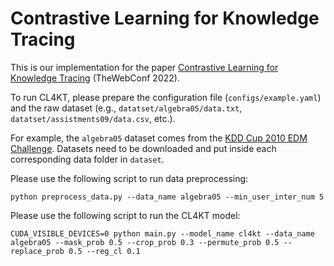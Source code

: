 # Contrastive Learning for Knowledge Tracing
This is our implementation for the paper [Contrastive Learning for Knowledge Tracing](https://dl.acm.org/doi/abs/10.1145/3485447.3512105) (TheWebConf 2022).

To run CL4KT, please prepare the configuration file (`configs/example.yaml`) and the raw dataset (e.g., `datatset/algebra05/data.txt`, `datatset/assistments09/data.csv`, etc.).

For example, the `algebra05` dataset comes from the [KDD Cup 2010 EDM Challenge](https://pslcdatashop.web.cmu.edu/KDDCup/downloads.jsp). Datasets need to be downloaded and put inside each corresponding data folder in `dataset`.

Please use the following script to run data preprocessing:

```
python preprocess_data.py --data_name algebra05 --min_user_inter_num 5
```

Please use the following script to run the CL4KT model:

```
CUDA_VISIBLE_DEVICES=0 python main.py --model_name cl4kt --data_name algebra05 --mask_prob 0.5 --crop_prob 0.3 --permute_prob 0.5 --replace_prob 0.5 --reg_cl 0.1
```
